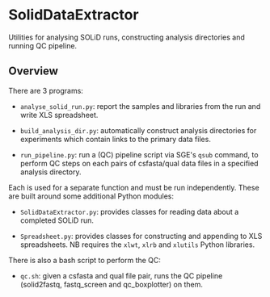 SolidDataExtractor
==================
Utilities for analysing SOLiD runs, constructing analysis directories
and running QC pipeline.

Overview
--------
There are 3 programs:

*   `analyse_solid_run.py`: report the samples and libraries from the run
    and write XLS spreadsheet.

*   `build_analysis_dir.py`: automatically construct analysis directories for
    experiments which contain links to the primary data files.

*   `run_pipeline.py`: run a (QC) pipeline script via SGE's `qsub` command,
    to perform QC steps on each pairs of csfasta/qual data files in a
    specified analysis directory.

Each is used for a separate function and must be run independently. These are
built around some additional Python modules:

*   `SolidDataExtractor.py`: provides classes for reading data about a
    completed SOLiD run.

*   `Spreadsheet.py`: provides classes for constructing and appending to
    XLS spreadsheets. NB requires the `xlwt`, `xlrb` and `xlutils` Python
    libraries.

There is also a bash script to perform the QC:

*   `qc.sh`: given a csfasta and qual file pair, runs the QC pipeline
    (solid2fastq, fastq_screen and qc_boxplotter) on them.